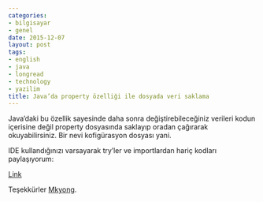 ```yaml
---
categories:
- bilgisayar
- genel
date: 2015-12-07
layout: post
tags:
- english
- java
- longread
- technology
- yazilim
title: Java’da property özelliği ile dosyada veri saklama
---
```


Java’daki bu özellik sayesinde daha sonra değiştirebileceğiniz verileri kodun içerisine değil property dosyasında saklayıp oradan çağırarak okuyabilirsiniz. Bir nevi kofigürasyon dosyası yani.

IDE kullandığınızı varsayarak try’ler ve importlardan hariç kodları paylaşıyorum:

[Link](https://gist.github.com/suatatan/23b8745869f37a19b9fa)

Teşekkürler [Mkyong](http://www.mkyong.com/java/java-properties-file-examples/).
